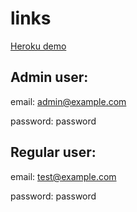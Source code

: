 # links
[Heroku demo](http://fav-links.herokuapp.com/users/sign_in)
## Admin user:  

   email: admin@example.com

   password: password

## Regular user:

   email: test@example.com

   password: password
